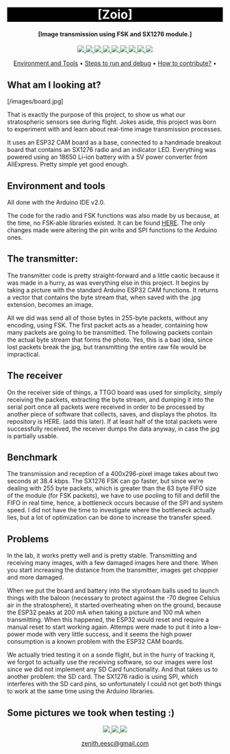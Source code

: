 <h1 align="center" style="color:white; background-color:black">[Zoio]</h1>
<h4 align="center">[Image transmission using FSK and SX1276 module.]</h4>

<p align="center">
	<a href="http://zenith.eesc.usp.br/">
    <img src="https://img.shields.io/badge/Zenith-Embarcados-black?style=for-the-badge"/>
    </a>
    <a href="https://eesc.usp.br/">
    <img src="https://img.shields.io/badge/Linked%20to-EESC--USP-black?style=for-the-badge"/>
    </a>
    <a href="https://github.com/${{ env.REPOSITORY_FULL_NAME }}/blob/main/LICENSE">
    <img src="https://img.shields.io/github/license/${{ env.REPOSITORY_FULL_NAME }}?style=for-the-badge"/>
    </a>
    <a href="https://github.com/${{ env.REPOSITORY_FULL_NAME }}/issues">
    <img src="https://img.shields.io/github/issues/${{ env.REPOSITORY_FULL_NAME }}?style=for-the-badge"/>
    </a>
    <a href="https://github.com/${{ env.REPOSITORY_FULL_NAME }}/commits/main">
    <img src="https://img.shields.io/github/commit-activity/m/${{ env.REPOSITORY_FULL_NAME }}?style=for-the-badge">
    </a>
    <a href="https://github.com/${{ env.REPOSITORY_FULL_NAME }}/graphs/contributors">
    <img src="https://img.shields.io/github/contributors/${{ env.REPOSITORY_FULL_NAME }}?style=for-the-badge"/>
    </a>
    <a href="https://github.com/${{ env.REPOSITORY_FULL_NAME }}/commits/main">
    <img src="https://img.shields.io/github/last-commit/${{ env.REPOSITORY_FULL_NAME }}?style=for-the-badge"/>
    </a>
    <a href="https://github.com/${{ env.REPOSITORY_FULL_NAME }}/issues">
    <img src="https://img.shields.io/github/issues-raw/${{ env.REPOSITORY_FULL_NAME }}?style=for-the-badge" />
    </a>
    <a href="https://github.com/${{ env.REPOSITORY_FULL_NAME }}/pulls">
    <img src = "https://img.shields.io/github/issues-pr-raw/${{ env.REPOSITORY_FULL_NAME }}?style=for-the-badge">
    </a>
</p>

<p align="center">
    <a href="#environment-and-tools">Environment and Tools</a> •
    <a href="#steps-to-run-and-debug">Steps to run and debug</a> •
    <a href="#how-to-contribute">How to contribute?</a> •
</p>


## What am I looking at?

[/images/board.jpg]

That is exactly the purpose of this project, to show us what our stratospheric sensors see during flight.
Jokes aside, this project was born to experiment with and learn about real-time image transmission processes.

It uses an ESP32 CAM board as a base, connected to a handmade breakout board that contains an SX1276 radio and an indicator LED. Everything was powered using an 18650 Li-ion battery with a 5V power converter from AliExpress. Pretty simple yet good enough.

## Environment and tools

All done with the Arduino IDE v2.0.

The code for the radio and FSK functions was also made by us because, at the time, no FSK-able libraries existed. It can be found [HERE](https://github.com/JulioCalandrin/SX127X-FSK-LoRa). The only changes made were altering the pin write and SPI functions to the Arduino ones.


## The transmitter:

The transmitter code is pretty straight-forward and a little caotic because it was made in a hurry, as was everything else in this project. It begins by taking a picture with the standard Arduino ESP32 CAM functions. It returns a vector that contains the byte stream that, when saved with the .jpg extension, becomes an image.

All we did was send all of those bytes in 255-byte packets, without any encoding, using FSK. The first packet acts as a header, containing how many packets are going to be transmitted. The following packets contain the actual byte stream that forms the photo. Yes, this is a bad idea, since lost packets break the jpg, but transmitting the entire raw file would be impractical.

## The receiver

On the receiver side of things, a TTGO board was used for simplicity, simply receiving the packets, extracting the byte stream, and dumping it into the serial port once all packets were received in order to be processed by another piece of software that collects, saves, and displays the photos. Its repository is HERE. (add this later). If at least half of the total packets were successfully received, the receiver dumps the data anyway, in case the jpg is partially usable.

## Benchmark

The transmission and reception of a 400x296-pixel image takes about two seconds at 38.4 kbps. The SX1276 FSK can go faster, but since we're dealing with 255 byte packets, which is greater than the 63 byte FIFO size of the module (for FSK packets), we have to use pooling to fill and defill the FIFO in real time, hence, a bottleneck occurs because of the SPI and system speed. I did not have the time to investigate where the bottleneck actually lies, but a lot of optimization can be done to increase the transfer speed.


## Problems

In the lab, it works pretty well and is pretty stable. Transmitting and receiving many images, with a few damaged images here and there. When you start increasing the distance from the transmitter, images get choppier and more damaged.

When we put the board and battery into the styrofoam balls used to launch things with the baloon (necessary to protect against the -70 degree Celsius air in the stratosphere), it started overheating when on the ground, because the ESP32 peaks at 200 mA when taking a picture and 100 mA when transmitting. When this happened, the ESP32 would reset and require a manual reset to start working again. Attemps were made to put it into a low-power mode with very little success, and it seems the high power consumption is a known problem with the ESP32 CAM boards.

We actually tried testing it on a sonde flight, but in the hurry of tracking it, we forgot to actually use the receiving software, so our images were lost since we did not implement any SD Card functionality. And that takes us to another problem: the SD card. The SX1276 radio is using SPI, which interferes with the SD card pins, so unfortunately I could not get both things to work at the same time using the Arduino libraries.




## Some pictures we took when testing :)


<p align="center">
    <a href="http://zenith.eesc.usp.br">
    <img src="https://img.shields.io/badge/Check%20out-Zenith's Oficial Website-black?style=for-the-badge" />
    </a> 
    <a href="https://www.facebook.com/zenitheesc">
    <img src="https://img.shields.io/badge/Like%20us%20on-facebook-blue?style=for-the-badge"/>
    </a> 
    <a href="https://www.instagram.com/zenith_eesc/">
    <img src="https://img.shields.io/badge/Follow%20us%20on-Instagram-red?style=for-the-badge"/>
    </a>

</p>
<p align = "center">
<a href="zenith.eesc@gmail.com">zenith.eesc@gmail.com</a>
</p>
